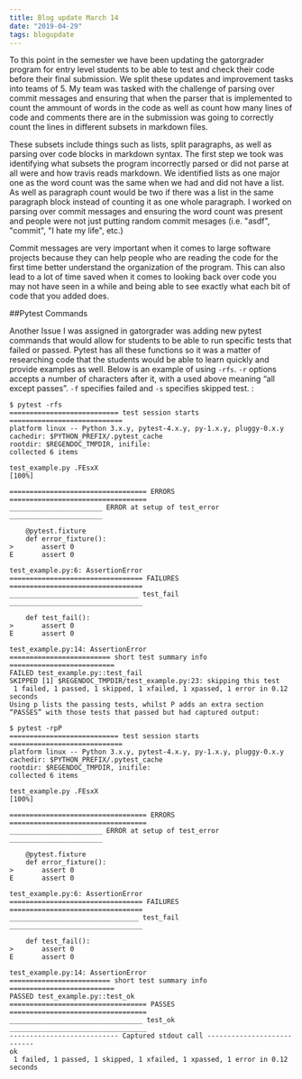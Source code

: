 ```yaml
---
title: Blog update March 14
date: "2019-04-29"  
tags: blogupdate
---
```


To this point in the semester we have been updating the gatorgrader program for entry level students to be able to test and check their code before their final submission. We split these updates and improvement tasks into teams of 5. My team was tasked with the challenge of parsing over commit messages and ensuring that when the parser that is implemented to count the ammount of words in the code as well as count how many lines of code and comments there are in the submission was going to correctly count the lines in different subsets in markdown files.

These subsets include things such as lists, split paragraphs, as well as parsing over code blocks in markdown syntax. The first step we took was identifying what subsets the program incorrectly parsed or did not parse at all were and how travis reads markdown. We identified lists as one major one as the word count was the same when we had and did not have a list. As well as paragraph count would be two if there was a list in the same paragraph block instead of counting it as one whole paragraph. I worked on parsing over commit messages and ensuring the word count was present and people were not just putting random commit mesages (i.e. "asdf", "commit", "I hate my life", etc.)

Commit messages are very important when it comes to large software projects because they can help people who are reading the code for the first time better understand the organization of the program. This can also lead to a lot of time saved when it comes to looking back over code you may not have seen in a while and being able to see exactly what each bit of code that you added does.

##Pytest Commands

Another Issue I was assigned in gatorgrader was adding new pytest commands that would allow for students to be able to run specific tests that failed or passed. Pytest has all these functions so it was a matter of researching code that the students would be able to learn quickly and provide examples as well. Below is an example of using ```-rfs```. ```-r``` options accepts a number of characters after it, with a used above meaning “all except passes”. ```-f``` specifies failed and ```-s``` specifies skipped test. :




```
$ pytest -rfs
=========================== test session starts ============================
platform linux -- Python 3.x.y, pytest-4.x.y, py-1.x.y, pluggy-0.x.y
cachedir: $PYTHON_PREFIX/.pytest_cache
rootdir: $REGENDOC_TMPDIR, inifile:
collected 6 items

test_example.py .FEsxX                                               [100%]

================================== ERRORS ==================================
_______________________ ERROR at setup of test_error _______________________

    @pytest.fixture
    def error_fixture():
>       assert 0
E       assert 0

test_example.py:6: AssertionError
================================= FAILURES =================================
________________________________ test_fail _________________________________

    def test_fail():
>       assert 0
E       assert 0

test_example.py:14: AssertionError
========================= short test summary info ==========================
FAILED test_example.py::test_fail
SKIPPED [1] $REGENDOC_TMPDIR/test_example.py:23: skipping this test
 1 failed, 1 passed, 1 skipped, 1 xfailed, 1 xpassed, 1 error in 0.12 seconds
Using p lists the passing tests, whilst P adds an extra section “PASSES” with those tests that passed but had captured output:

$ pytest -rpP
=========================== test session starts ============================
platform linux -- Python 3.x.y, pytest-4.x.y, py-1.x.y, pluggy-0.x.y
cachedir: $PYTHON_PREFIX/.pytest_cache
rootdir: $REGENDOC_TMPDIR, inifile:
collected 6 items

test_example.py .FEsxX                                               [100%]

================================== ERRORS ==================================
_______________________ ERROR at setup of test_error _______________________

    @pytest.fixture
    def error_fixture():
>       assert 0
E       assert 0

test_example.py:6: AssertionError
================================= FAILURES =================================
________________________________ test_fail _________________________________

    def test_fail():
>       assert 0
E       assert 0

test_example.py:14: AssertionError
========================= short test summary info ==========================
PASSED test_example.py::test_ok
================================== PASSES ==================================
_________________________________ test_ok __________________________________
--------------------------- Captured stdout call ---------------------------
ok
 1 failed, 1 passed, 1 skipped, 1 xfailed, 1 xpassed, 1 error in 0.12 seconds
```

<!-- end -->
